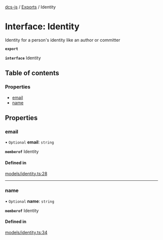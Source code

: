 [dcs-js](../README.md) / [Exports](../modules.md) / Identity

# Interface: Identity

Identity for a person\'s identity like an author or committer

**`export`**

**`interface`** Identity

## Table of contents

### Properties

- [email](Identity.md#email)
- [name](Identity.md#name)

## Properties

### <a id="email" name="email"></a> email

• `Optional` **email**: `string`

**`memberof`** Identity

#### Defined in

[models/identity.ts:28](https://github.com/unfoldingWord/dcs-js/blob/42a7ab5/models/identity.ts#L28)

___

### <a id="name" name="name"></a> name

• `Optional` **name**: `string`

**`memberof`** Identity

#### Defined in

[models/identity.ts:34](https://github.com/unfoldingWord/dcs-js/blob/42a7ab5/models/identity.ts#L34)

